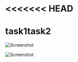 <<<<<<< HEAD
=======
# task1task2




![Screenshot](screenshot.png)

![Screenshot](screenshot2.png)
